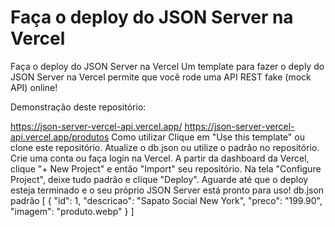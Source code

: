 # Faça o deploy do JSON Server na Vercel

Faça o deploy do JSON Server na Vercel
Um template para fazer o deply do JSON Server na Vercel permite que você rode uma API REST fake (mock API) online!

Demonstração deste repositório:

https://json-server-vercel-api.vercel.app/
https://json-server-vercel-api.vercel.app/produtos
Como utilizar
Clique em "Use this template" ou clone este repositório.
Atualize o db.json ou utilize o padrão no repositório.
Crie uma conta ou faça login na Vercel.
A partir da dashboard da Vercel, clique "+ New Project" e então "Import" seu repositório.
Na tela "Configure Project", deixe tudo padrão e clique "Deploy".
Aguarde até que o deploy esteja terminado e o seu próprio JSON Server está pronto para uso!
db.json padrão
[
  {
    "id": 1,
    "descricao": "Sapato Social New York",
    "preco": "199.90",
    "imagem": "produto.webp"
  }
]
